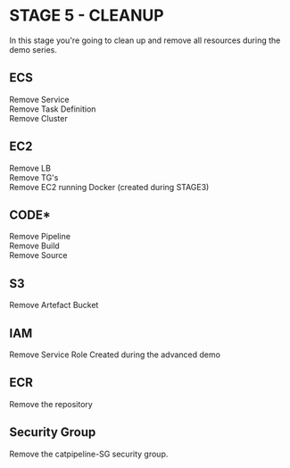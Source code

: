# STAGE 5 - CLEANUP

In this stage you're going to clean up and remove all resources during the demo series.

## ECS  
Remove Service  
Remove Task Definition  
Remove Cluster  

## EC2  
Remove LB  
Remove TG's  
Remove EC2 running Docker (created during STAGE3) 

## CODE*  
Remove Pipeline  
Remove Build  
Remove Source  

## S3  
Remove Artefact Bucket  

## IAM
Remove Service Role Created during the advanced demo  

## ECR

Remove the repository

## Security Group

Remove the catpipeline-SG security group.
